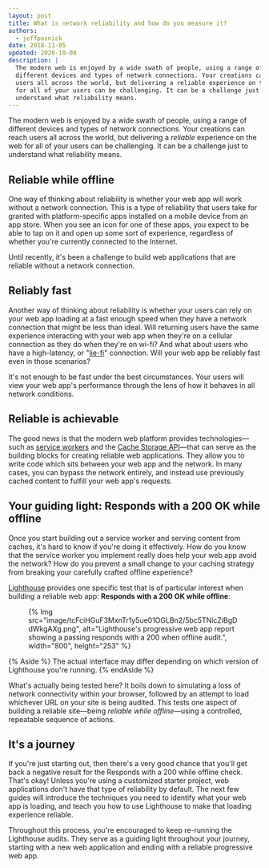 ```yaml
---
layout: post
title: What is network reliability and how do you measure it?
authors:
  - jeffposnick
date: 2018-11-05
updated: 2020-10-08
description: |
  The modern web is enjoyed by a wide swath of people, using a range of
  different devices and types of network connections. Your creations can reach
  users all across the world, but delivering a reliable experience on the web
  for all of your users can be challenging. It can be a challenge just to
  understand what reliability means.
---
```


The modern web is enjoyed by a wide swath of people, using a range of different
devices and types of network connections. Your creations can reach users all
across the world, but delivering a _reliable_ experience on the web for all of
your users can be challenging. It can be a challenge just to understand what
reliability means.

## Reliable while offline

One way of thinking about reliability is whether your web app will work without
a network connection. This is a type of reliability that users take for granted
with platform-specific apps installed on a mobile device from an app store. When you see
an icon for one of these apps, you expect to be able to tap on it and open up some
sort of experience, regardless of whether you're currently connected to the
Internet.

Until recently, it's been a challenge to build web applications that are
reliable without a network connection.

## Reliably fast

Another way of thinking about reliability is whether your users can rely on your
web app loading at a fast enough speed when they have a network connection that
might be less than ideal. Will returning users have the same experience
interacting with your web app when they're on a cellular connection as they do
when they're on wi-fi? And what about users who have a high-latency, or
"[lie-fi](/performance-poor-connectivity/#what-is-lie-fi)"
connection. Will your web app be reliably fast even in those scenarios?

It's not enough to  be fast under the best circumstances. Your users will view
your web app's performance through the lens of how it behaves in all network
conditions.

## Reliable is achievable

The good news is that the modern web platform provides technologies—such as
[service workers](https://developer.mozilla.org/docs/Web/API/Service_Worker_API) and the
[Cache Storage API](https://developer.mozilla.org/docs/Web/API/CacheStorage)—that
can serve as the building blocks for creating reliable web applications. They
allow you to write code which sits between your web app and the network. In
many cases, you can bypass the network entirely, and instead use previously
cached content to fulfill your web app's requests.

## Your guiding light: Responds with a 200 OK while offline

Once you start building out a service worker and serving content from caches,
it's hard to know if you're doing it effectively. How do you know that the
service worker you implement really does help your web app avoid the network?
How do you prevent a small change to your caching strategy from breaking your
carefully crafted offline experience?

[Lighthouse](https://developer.chrome.com/docs/lighthouse/overview/) provides one
specific test that is of particular interest when building a reliable web app:
**Responds with a 200 OK while offline**:

<figure>
  {% Img src="image/tcFciHGuF3MxnTr1y5ue01OGLBn2/5bc5TNicZiBgDdWkgAXg.png", alt="Lighthouse's progressive web app report showing a passing responds with a 200 when offline audit.", width="800", height="253" %}
</figure>

{% Aside %}
The actual interface may differ depending on which version of Lighthouse
you're running.
{% endAside %}

What's actually being tested here? It boils down to simulating a loss of network
connectivity within your browser, followed by an attempt to load whichever URL
on your site is being audited. This tests one aspect of building a reliable
site—being *reliable while offline*—using a controlled, repeatable sequence of
actions.

## It's a journey

If you're just starting out, then there's a very good chance that you'll get
back a negative result for the Responds with a 200 while offline check. That's
okay!  Unless you're using a customized starter project, web applications don't
have that type of reliability by default. The next few guides will introduce the
techniques you need to identify what your web app is loading, and teach you how
to use Lighthouse to make that loading experience reliable.

Throughout this process, you're encouraged to keep re-running the Lighthouse
audits. They serve as a guiding light throughout your journey, starting with a new
web application and ending with a reliable progressive web app.
